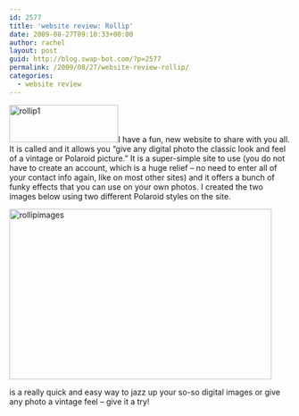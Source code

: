 ```yaml
---
id: 2577
title: 'website review: Rollip'
date: 2009-08-27T09:10:33+00:00
author: rachel
layout: post
guid: http://blog.swap-bot.com/?p=2577
permalink: /2009/08/27/website-review-rollip/
categories:
  - website review
---
```

[    <img src="http://blog.swap-bot.com/wp-content/uploads/2009/08/rollip1.gif" alt="rollip1" title="rollip1" width="195" height="67" class="alignleft size-full wp-image-2581" />](http://www.rollip.com/)I have a fun, new website to share with you all. It is called and it allows you &#8220;give any digital photo the classic look and feel of a vintage or Polaroid picture.&#8221; It is a super-simple site to use (you do not have to create an account, which is a huge relief &#8211; no need to enter all of your contact info again, like on most other sites) and it offers a bunch of funky effects that you can use on your own photos. I created the two images below using two different Polaroid styles on the site. 

  <img src="http://blog.swap-bot.com/wp-content/uploads/2009/08/rollipimages.jpg" alt="rollipimages" title="rollipimages" width="470" height="305" class="alignnone size-full wp-image-2579" />

is a really quick and easy way to jazz up your so-so digital images or give any photo a vintage feel &#8211; give it a try!